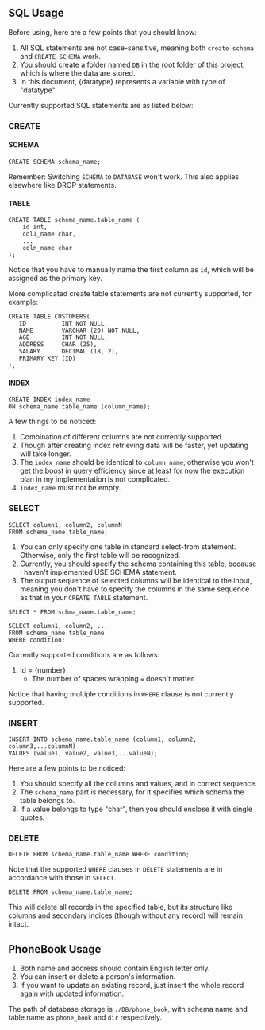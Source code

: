 ## SQL Usage
Before using, here are a few points that you should know:
1. All SQL statements are not case-sensitive, meaning both `create schema` and `CREATE SCHEMA` work.
2. You should create a folder named `DB` in the root folder of this project, which is where the data are stored.
3. In this document, {datatype} represents a variable with type of "datatype".

Currently supported SQL statements are as listed below:

### CREATE
#### SCHEMA
```
CREATE SCHEMA schema_name;
```

Remember: Switching `SCHEMA` to `DATABASE` won't work. This also applies elsewhere like DROP statements.

#### TABLE
```
CREATE TABLE schema_name.table_name (
    id int,
    col1_name char,
    ...
    coln_name char
);
```

Notice that you have to manually name the first column as `id`, which will be assigned as the primary key.

More complicated create table statements are not currently supported, for example:
```
CREATE TABLE CUSTOMERS(
   ID          INT NOT NULL,
   NAME        VARCHAR (20) NOT NULL,
   AGE         INT NOT NULL,
   ADDRESS     CHAR (25),
   SALARY      DECIMAL (18, 2),
   PRIMARY KEY (ID)
);
```

#### INDEX
```
CREATE INDEX index_name
ON schema_name.table_name (column_name);
```

A few things to be noticed:
1. Combination of different columns are not currently supported.
2. Though after creating index retrieving data will be faster, yet updating will take longer.
3. The `index_name` should be identical to `column_name`, otherwise you won't get the boost in query efficiency since at least for now the execution plan in my implementation is not complicated.
4. `index_name` must not be empty.

### SELECT
```
SELECT column1, column2, columnN
FROM schema_name.table_name;
```

1. You can only specify one table in standard select-from statement. Otherwise, only the first table will be recognized.
2. Currently, you should specify the schema containing this table, because I haven't implemented USE SCHEMA statement.
3. The output sequence of selected columns will be identical to the input, meaning you don't have to specify the columns in the same sequence as that in your `CREATE TABLE` statement.

```
SELECT * FROM schma_name.table_name;
```

```
SELECT column1, column2, ...
FROM schema_name.table_name
WHERE condition;
```

Currently supported conditions are as follows:
1. id = {number}
    - The number of spaces wrapping `=` doesn't matter.

Notice that having multiple conditions in `WHERE` clause is not currently supported.

### INSERT
```
INSERT INTO schema_name.table_name (column1, column2, column3,...columnN)
VALUES (value1, value2, value3,...valueN);
```

Here are a few points to be noticed:
1. You should specify all the columns and values, and in correct sequence.
2. The `schema_name` part is necessary, for it specifies which schema the table belongs to.
3. If a value belongs to type "char", then you should enclose it with single quotes.

### DELETE
```
DELETE FROM schema_name.table_name WHERE condition;
```

Note that the supported `WHERE` clauses in `DELETE` statements are in accordance with those in `SELECT`.

```
DELETE FROM schema_name.table_name;
```

This will delete all records in the specified table, but its structure like columns and secondary indices (though without any record) will remain intact. 

## PhoneBook Usage
1. Both name and address should contain English letter only.
2. You can insert or delete a person's information.
3. If you want to update an existing record, just insert the whole record again with updated information.

The path of database storage is `./DB/phone_book`, with schema name and table name as `phone_book` and `dir` respectively.